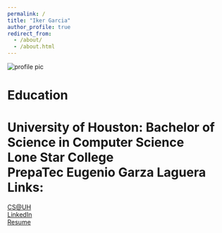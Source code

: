 ```yaml
---
permalink: /
title: "Iker Garcia"
author_profile: true
redirect_from: 
  - /about/
  - /about.html
---
```

![profile pic](https://gitpage4353.github.io/images/pic.jpg "profile pic")

Education
======
University of Houston: Bachelor of Science in Computer Science  
Lone Star College  
PrepaTec Eugenio Garza Laguera  
Links:
======
[CS@UH](https://cs.uh.edu)  
[LinkedIn](https://www.linkedin.com/in/iker-garcia-0505b31b5/)  
[Resume](https://gitpage4353.github.io/files/CV_IkerGarcia_2025.pdf)  

